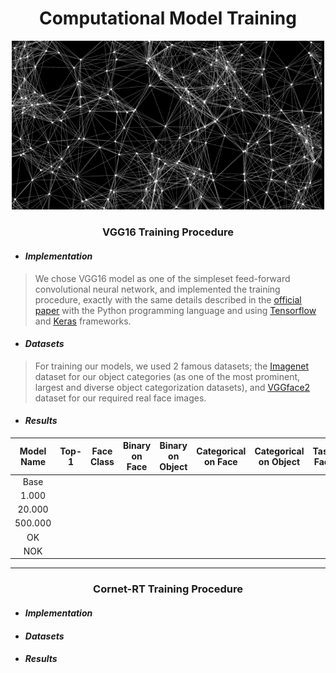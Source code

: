 <h1 align="center">Computational Model Training</h1>
<p align="center">
<img src="image.png" width="500" />
</p>

<h3 align="center">VGG16 Training Procedure</h3>

- <h4 align="left"><em>Implementation</em></h4>

> We chose VGG16 model as one of the simpleset feed-forward convolutional neural network, and implemented the training procedure, exactly with the same details described in the [<ins>official paper</ins>](https://arxiv.org/abs/1409.1556) with the Python programming language and using [<ins>Tensorflow</ins>](https://www.tensorflow.org/) and [<ins>Keras</ins>](https://keras.io/) frameworks.

- <h4 align="left"><em>Datasets</em></h4>

> For training our models, we used 2 famous datasets; the [<ins>Imagenet</ins>](https://www.image-net.org/) dataset for our object categories (as one of the most prominent, largest and diverse object categorization datasets), and [<ins>VGGface2</ins>](https://www.robots.ox.ac.uk/~vgg/data/vgg_face2/) dataset for our required real face images. 

- <h4 align="left"><em>Results</em></h4>

| Model Name  |  Top-1 | Face Class  | Binary on Face  | Binary on Object  |  Categorical on Face | Categorical on Object  | Task's Faces  | Task's Pareis  |  Task's Objects |
|:-:|:-:|:-:|:-:|:-:|:-:|:-:|:-:|:-:|:-:|
| Base  |   |   |   |   |   |   |   |   |   |
| 1.000  |   |   |   |   |   |   |   |   |   |
|  20.000 |   |   |   |   |   |   |   |   |   |
|  500.000 |   |   |   |   |   |   |   |   |   |
| OK  |   |   |   |   |   |   |   |   |   |
| NOK  |   |   |   |   |   |   |   |   |   |

---

<h3 align="center">Cornet-RT Training Procedure</h3>

- <h4 align="left"><em>Implementation</em></h4>

- <h4 align="left"><em>Datasets</em></h4>

- <h4 align="left"><em>Results</em></h4>
